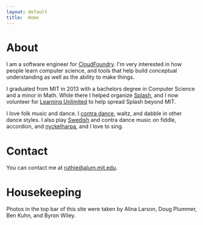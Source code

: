```yaml
---
layout: default
title:  Home
---
```

# About

I am a software engineer for [CloudFoundry](http://www.cloudfoundry.com/).  I'm very interested in how people learn computer science, and tools that help build conceptual understanding as well as the ability to make things.

I graduated from MIT in 2013 with a bachelors degree in Computer Science and a minor in Math.  While there I helped organize [Splash](http://esp.mit.edu/learn/Splash), and I now volunteer for [Learning Unlimited](http://learningu.org) to help spread Splash beyond MIT.

I love folk music and dance.  I [contra dance](http://en.wikipedia.org/wiki/Contra_dance), waltz, and dabble in other dance styles.  I also play [Swedish](http://www.youtube.com/watch?v=LIViyqKLE4w) and contra dance music on fiddle, accordion, and [nyckelharpa](http://www.nyckelharpa.org/about/what-is-a-nyckelharpa/), and I love to sing.  

# Contact

You can contact me at ruthie@alum.mit.edu.


# Housekeeping

Photos in the top bar of this site were taken by Alina Larson, Doug Plummer, Ben Kuhn, and Byron Wiley.

